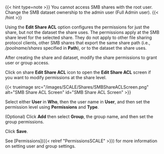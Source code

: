 &NewLine;

{{< hint type=note >}}
You cannot access SMB shares with the root user. Change the SMB dataset ownership to the admin user (Full Admin user).
{{< /hint >}}

Using the **Edit Share ACL** option configures the permissions for just the share, but not the dataset the share uses.
The permissions apply at the SMB share level for the selected share.
They do not apply to other file sharing protocol clients, other SMB shares that export the same share path (i.e., */poolname/shares* specified in **Path**), or to the dataset the share uses.

After creating the share and dataset, modify the share permissions to grant user or group access.

Click on <span class="material-icons">share</span> **Edit Share ACL** icon to open the **Edit Share ACL** screen if you want to modify permissions at the share level.

{{< trueimage src="/images/SCALE/Shares/SMBShareACLScreen.png" alt="SMB Share ACL Screen" id="SMB Share ACL Screen" >}}

Select either **User** in **Who**, then the user name in **User**, and then set the permission level using **Permissions** and **Type**.

(Optional) Click **Add** then select **Group**, the group name, and then set the group permissions.

Click **Save**.

See [Permissions]({{< relref "PermissionsSCALE" >}}) for more information on setting user and group settings.
